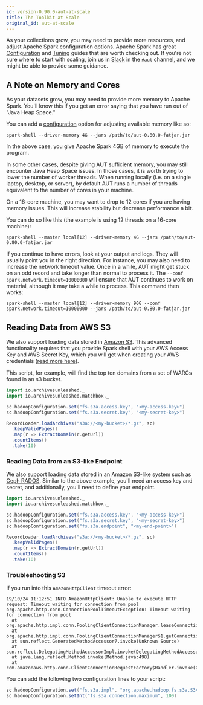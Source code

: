 ```yaml
---
id: version-0.90.0-aut-at-scale
title: The Toolkit at Scale
original_id: aut-at-scale
---
```


As your collections grow, you may need to provide more resources, and adjust
Apache Spark configuration options. Apache Spark has great
[Configuration](https://spark.apache.org/docs/latest/configuration.html) and
[Tuning](https://spark.apache.org/docs/latest/tuning.html) guides that are
worth checking out. If you're not sure where to start with scaling, join us in
[Slack](slack.archivesunleashed.org) in the `#aut` channel, and we might be
able to provide some guidance.

## A Note on Memory and Cores

As your datasets grow, you may need to provide more memory to Apache Spark.
You'll know this if you get an error saying that you have run out of "Java Heap
Space."

You can add a
[configuration](https://spark.apache.org/docs/latest/configuration.html) option
for adjusting available memory like so:

```shell
spark-shell --driver-memory 4G --jars /path/to/aut-0.80.0-fatjar.jar
```

In the above case, you give Apache Spark 4GB of memory to execute the program.

In some other cases, despite giving AUT sufficient memory, you may still
encounter Java Heap Space issues. In those cases, it is worth trying to lower
the number of worker threads. When running locally (i.e. on a single laptop,
desktop, or server), by default AUT runs a number of threads equivalent to the
number of cores in your machine.

On a 16-core machine, you may want to drop to 12 cores if you are having memory
issues. This will increase stability but decrease performance a bit.

You can do so like this (the example is using 12 threads on a 16-core machine):

```shell
spark-shell --master local[12] --driver-memory 4G --jars /path/to/aut-0.80.0-fatjar.jar
```

If you continue to have errors, look at your output and logs. They will usually
point you in the right direction. For instance, you may also need to increase
the network timeout value. Once in a while, AUT might get stuck on an odd
record and take longer than normal to process it. The `--conf
spark.network.timeout=10000000` will ensure that AUT continues to work on
material, although it may take a while to process. This command then works:

```shell
spark-shell --master local[12] --driver-memory 90G --conf spark.network.timeout=10000000 --jars /path/to/aut-0.80.0-fatjar.jar
```

## Reading Data from AWS S3

We also support loading data stored in [Amazon S3](https://aws.amazon.com/s3/).
This advanced functionality requires that you provide Spark shell with your AWS
Access Key and AWS Secret Key, which you will get when creating your AWS
credentials ([read more
here](https://aws.amazon.com/blogs/security/wheres-my-secret-access-key/)).

This script, for example, will find the top ten domains from a set of WARCs
found in an s3 bucket.

```scala
import io.archivesunleashed._
import io.archivesunleashed.matchbox._

sc.hadoopConfiguration.set("fs.s3a.access.key", "<my-access-key>")
sc.hadoopConfiguration.set("fs.s3a.secret.key", "<my-secret-key>")

RecordLoader.loadArchives("s3a://<my-bucket>/*.gz", sc)
  .keepValidPages()
  .map(r => ExtractDomain(r.getUrl))
  .countItems()
  .take(10)
```

### Reading Data from an S3-like Endpoint

We also support loading data stored in an Amazon S3-like system such as [Ceph
RADOS](https://docs.ceph.com/docs/master/rados/). Similar to the above example,
you'll need an access key and secret, and additionally, you'll need to define
your endpoint.

```scala
import io.archivesunleashed._
import io.archivesunleashed.matchbox._

sc.hadoopConfiguration.set("fs.s3a.access.key", "<my-access-key>")
sc.hadoopConfiguration.set("fs.s3a.secret.key", "<my-secret-key>")
sc.hadoopConfiguration.set("fs.s3a.endpoint", "<my-end-point>")

RecordLoader.loadArchives("s3a://<my-bucket>/*.gz", sc)
  .keepValidPages()
  .map(r => ExtractDomain(r.getUrl))
  .countItems()
  .take(10)
```

### Troubleshooting S3

If you run into this `AmazonHttpClient` timeout error:

```shell
19/10/24 11:12:51 INFO AmazonHttpClient: Unable to execute HTTP request: Timeout waiting for connection from pool
org.apache.http.conn.ConnectionPoolTimeoutException: Timeout waiting for connection from pool
  at org.apache.http.impl.conn.PoolingClientConnectionManager.leaseConnection(PoolingClientConnectionManager.java:231)
  at org.apache.http.impl.conn.PoolingClientConnectionManager$1.getConnection(PoolingClientConnectionManager.java:200)
  at sun.reflect.GeneratedMethodAccessor7.invoke(Unknown Source)
  at sun.reflect.DelegatingMethodAccessorImpl.invoke(DelegatingMethodAccessorImpl.java:43)
  at java.lang.reflect.Method.invoke(Method.java:498)
  at com.amazonaws.http.conn.ClientConnectionRequestFactory$Handler.invoke(ClientConnectionRequestFactory.java:70)
```

You can add the following two configuration lines to your script:

```scala
sc.hadoopConfiguration.set("fs.s3a.impl", "org.apache.hadoop.fs.s3a.S3AFileSystem")
sc.hadoopConfiguration.setInt("fs.s3a.connection.maximum", 100)
```
